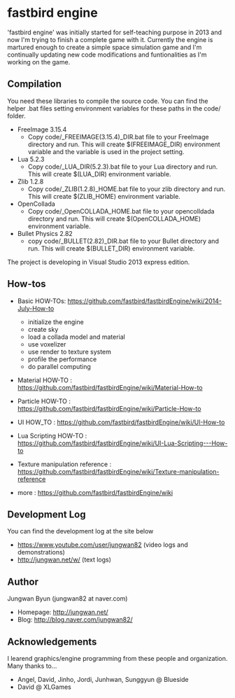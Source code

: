 fastbird engine
==============
'fastbird engine' was initially started for self-teaching purpose in 2013 and now I'm trying
to finish a complete game with it. Currently the engine is martured enough to create a
simple space simulation game and I'm continually updating new code modifications and
funtionalities as I'm working on the game.

Compilation
---------------
You need these libraries to compile the source code. You can find the helper .bat files setting environment variables for these paths in the code/ folder.
* FreeImage 3.15.4
  * Copy code/_FREEIMAGE(3.15.4)_DIR.bat file to your FreeImage directory and run. This will create $(FREEIMAGE_DIR) environment variable and the variable is used in the project setting.
* Lua 5.2.3 
  * Copy code/_LUA_DIR(5.2.3).bat file to your Lua directory and run. This will create $(LUA_DIR) environment variable.
* Zlib 1.2.8 
  * Copy code/_ZLIB(1.2.8)_HOME.bat file to your zlib directory and run. This will create $(ZLIB_HOME) environment variable.
* OpenCollada 
  * Copy code/_OpenCOLLADA_HOME.bat file to your opencolldada directory and run. This will create $(OpenCOLLADA_HOME) environment variable.
* Bullet Physics 2.82
  * copy code/_BULLET(2.82)_DIR.bat file to your Bullet directory and run. This will create $(BULLET_DIR) environment variable.
 
The project is developing in Visual Studio 2013 express edition.
 

How-tos
-------------

* Basic HOW-TOs: https://github.com/fastbird/fastbirdEngine/wiki/2014-July-How-to
  * initialize the engine
  * create sky
  * load a collada model and material
  * use voxelizer
  * use render to texture system
  * profile the performance
  * do parallel computing

* Material HOW-TO : https://github.com/fastbird/fastbirdEngine/wiki/Material-How-to

* Particle HOW-TO : https://github.com/fastbird/fastbirdEngine/wiki/Particle-How-to

* UI HOW_TO : https://github.com/fastbird/fastbirdEngine/wiki/UI-How-to

* Lua Scripting HOW-TO : https://github.com/fastbird/fastbirdEngine/wiki/UI-Lua-Scripting---How-to
 
* Texture manipulation reference : https://github.com/fastbird/fastbirdEngine/wiki/Texture-manipulation-reference

* more : https://github.com/fastbird/fastbirdEngine/wiki


Development Log
------------------
You can find the development log at the site below
* https://www.youtube.com/user/jungwan82 (video logs and demonstrations)
* http://jungwan.net/w/ (text logs)


Author
------------------
Jungwan Byun (jungwan82 at naver.com)
* Homepage: http://jungwan.net/
* Blog: http://blog.naver.com/jungwan82/


Acknowledgements
------------------
I learend graphics/engine programming from these people and organization.<br>
Many thanks to...

* Angel, David, Jinho, Jordi, Junhwan, Sunggyun @ Blueside
* David @ XLGames

